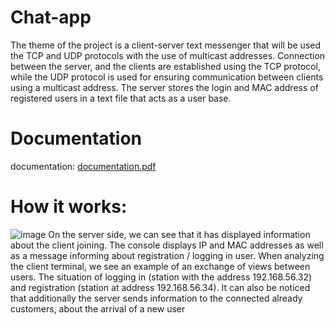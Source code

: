 # Chat-app
The theme of the project is a client-server text messenger that will be
used the TCP and UDP protocols with the use of multicast addresses. Connection between the server,
and the clients are established using the TCP protocol, while the UDP protocol is used for
ensuring communication between clients using a multicast address.
The server stores the login and MAC address of registered users in a text file that
acts as a user base.

# Documentation
documentation: [documentation.pdf](https://github.com/mariuszwieclawek/Chat-app/files/8410460/documentation.pdf)

# How it works:
![image](https://user-images.githubusercontent.com/57256517/161555181-e99ef6f3-856d-4a22-9155-2079b95cb2f2.png)
On the server side, we can see that it has displayed information about the client joining.
The console displays IP and MAC addresses as well as a message informing about registration / logging in
user. When analyzing the client terminal, we see an example of an exchange of views between users.
The situation of logging in (station with the address 192.168.56.32) and registration (station at
address 192.168.56.34). It can also be noticed that additionally the server sends information to the connected
already customers, about the arrival of a new user
